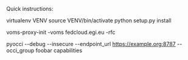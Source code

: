 Quick instructions:

virtualenv VENV
source VENV/bin/activate
python setup.py install

voms-proxy-init -voms fedcloud.egi.eu -rfc

pyocci --debug --insecure --endpoint_url https://example.org:8787 --occi_group foobar capabilities

